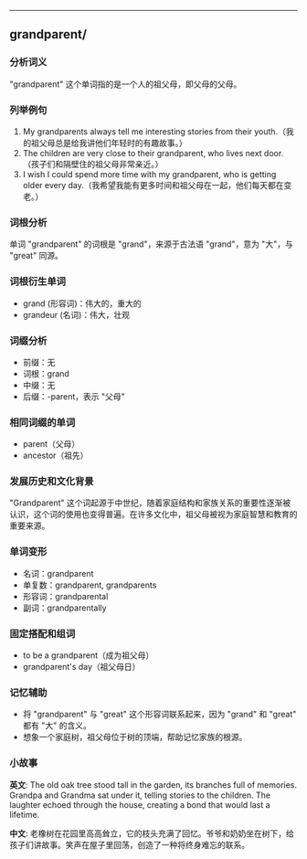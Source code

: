
---------------
## grandparent/
### 分析词义
"grandparent" 这个单词指的是一个人的祖父母，即父母的父母。

### 列举例句
1. My grandparents always tell me interesting stories from their youth.（我的祖父母总是给我讲他们年轻时的有趣故事。）
2. The children are very close to their grandparent, who lives next door.（孩子们和隔壁住的祖父母非常亲近。）
3. I wish I could spend more time with my grandparent, who is getting older every day.（我希望我能有更多时间和祖父母在一起，他们每天都在变老。）

### 词根分析
单词 "grandparent" 的词根是 "grand"，来源于古法语 "grand"，意为 "大"，与 "great" 同源。

### 词根衍生单词
- grand (形容词)：伟大的，重大的
- grandeur (名词)：伟大，壮观

### 词缀分析
- 前缀：无
- 词根：grand
- 中缀：无
- 后缀：-parent，表示 "父母"

### 相同词缀的单词
- parent（父母）
- ancestor（祖先）

### 发展历史和文化背景
"Grandparent" 这个词起源于中世纪，随着家庭结构和家族关系的重要性逐渐被认识，这个词的使用也变得普遍。在许多文化中，祖父母被视为家庭智慧和教育的重要来源。

### 单词变形
- 名词：grandparent
- 单复数：grandparent, grandparents
- 形容词：grandparental
- 副词：grandparentally

### 固定搭配和组词
- to be a grandparent（成为祖父母）
- grandparent's day（祖父母日）

### 记忆辅助
- 将 "grandparent" 与 "great" 这个形容词联系起来，因为 "grand" 和 "great" 都有 "大" 的含义。
- 想象一个家庭树，祖父母位于树的顶端，帮助记忆家族的根源。

### 小故事
**英文**:
The old oak tree stood tall in the garden, its branches full of memories. Grandpa and Grandma sat under it, telling stories to the children. The laughter echoed through the house, creating a bond that would last a lifetime.

**中文**:
老橡树在花园里高高耸立，它的枝头充满了回忆。爷爷和奶奶坐在树下，给孩子们讲故事。笑声在屋子里回荡，创造了一种将终身难忘的联系。

